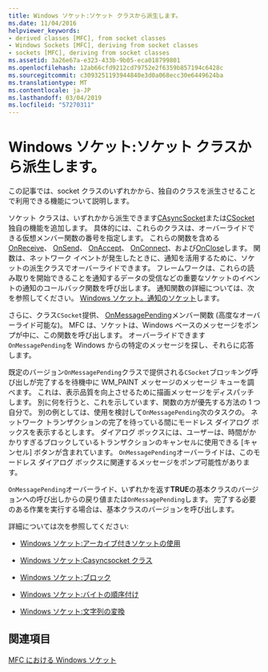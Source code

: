 ```yaml
---
title: Windows ソケット:ソケット クラスから派生します。
ms.date: 11/04/2016
helpviewer_keywords:
- derived classes [MFC], from socket classes
- Windows Sockets [MFC], deriving from socket classes
- sockets [MFC], deriving from socket classes
ms.assetid: 3a26e67a-e323-433b-9b05-eca018799801
ms.openlocfilehash: 12ab66cfd9212cd79752e2f6359b857194c6428c
ms.sourcegitcommit: c3093251193944840e3d0a068ecc30e6449624ba
ms.translationtype: MT
ms.contentlocale: ja-JP
ms.lasthandoff: 03/04/2019
ms.locfileid: "57270311"
---
```

# <a name="windows-sockets-deriving-from-socket-classes"></a>Windows ソケット:ソケット クラスから派生します。

この記事では、socket クラスのいずれかから、独自のクラスを派生させることで利用できる機能について説明します。

ソケット クラスは、いずれかから派生できます[CAsyncSocket](../mfc/reference/casyncsocket-class.md)または[CSocket](../mfc/reference/csocket-class.md)独自の機能を追加します。 具体的には、これらのクラスは、オーバーライドできる仮想メンバー関数の番号を指定します。 これらの関数を含める[OnReceive](../mfc/reference/casyncsocket-class.md#onreceive)、 [OnSend](../mfc/reference/casyncsocket-class.md#onsend)、 [OnAccept](../mfc/reference/casyncsocket-class.md#onaccept)、 [OnConnect](../mfc/reference/casyncsocket-class.md#onconnect)、および[OnClose](../mfc/reference/casyncsocket-class.md#onclose)します。 関数は、ネットワーク イベントが発生したときに、通知を活用するために、ソケットの派生クラスでオーバーライドできます。 フレームワークは、これらの読み取りを開始できることを通知するデータの受信などの重要なソケットのイベントの通知のコールバック関数を呼び出します。 通知関数の詳細については、次を参照してください。 [Windows ソケット。通知のソケット](../mfc/windows-sockets-socket-notifications.md)します。

さらに、クラス`CSocket`提供、 [OnMessagePending](../mfc/reference/csocket-class.md#onmessagepending)メンバー関数 (高度なオーバーライド可能な)。 MFC は、ソケットは、Windows ベースのメッセージをポンプが中に、この関数を呼び出します。 オーバーライドできます`OnMessagePending`を Windows からの特定のメッセージを探し、それらに応答します。

既定のバージョン`OnMessagePending`クラスで提供される`CSocket`ブロッキング呼び出しが完了するを待機中に WM_PAINT メッセージのメッセージ キューを調べます。 これは、表示品質を向上させるために描画メッセージをディスパッチします。 別に何を行うと、これを示しています、関数の方が優先する方法の 1 つ自分で。 別の例としては、使用を検討して`OnMessagePending`次のタスクの。 ネットワーク トランザクションの完了を待っている間にモードレス ダイアログ ボックスを表示するとします。 ダイアログ ボックスには、ユーザーは、時間がかかりすぎるブロックしているトランザクションのキャンセルに使用できる [キャンセル] ボタンが含まれています。 `OnMessagePending`オーバーライドは、このモードレス ダイアログ ボックスに関連するメッセージをポンプ可能性があります。

`OnMessagePending`オーバーライド、いずれかを返す**TRUE**の基本クラスのバージョンへの呼び出しからの戻り値または`OnMessagePending`します。 完了する必要のある作業を実行する場合は、基本クラスのバージョンを呼び出します。

詳細については次を参照してください:

- [Windows ソケット:アーカイブ付きソケットの使用](../mfc/windows-sockets-using-sockets-with-archives.md)

- [Windows ソケット:Casyncsocket クラス](../mfc/windows-sockets-using-class-casyncsocket.md)

- [Windows ソケット:ブロック](../mfc/windows-sockets-blocking.md)

- [Windows ソケット:バイトの順序付け](../mfc/windows-sockets-byte-ordering.md)

- [Windows ソケット:文字列の変換](../mfc/windows-sockets-converting-strings.md)

## <a name="see-also"></a>関連項目

[MFC における Windows ソケット](../mfc/windows-sockets-in-mfc.md)
